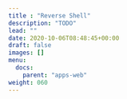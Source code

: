 ```yaml
---
title : "Reverse Shell"
description: "TODO"
lead: ""
date: 2020-10-06T08:48:45+00:00
draft: false
images: []
menu:
  docs:
    parent: "apps-web"
weight: 060
---
```

